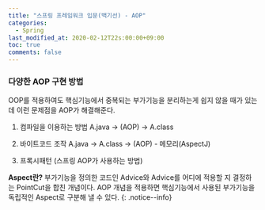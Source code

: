 ```yaml
---
title: "스프링 프레임워크 입문(백기선) - AOP"
categories:
  - Spring
last_modified_at: 2020-02-12T22s:00:00+09:00
toc: true
comments: false
---
```




### 다양한 AOP 구현 방법
OOP를 적용하여도 핵심기능에서 중복되는 부가기능을 분리하는게 쉽지 않을 때가 있는데 이런 문제점을 AOP가 해결해준다.

1. 컴파일을 이용하는 방법
A.java -> (AOP) -> A.class

2. 바이트코드 조작
A.java -> A.class -> (AOP) - 메모리(AspectJ)

3. 프록시패턴 (스프링 AOP가 사용하는 방법)

**Aspect란?** 부가기능을 정의한 코드인 Advice와 Advice를 어디에 적용할 지 결정하는 PointCut을 합친 개념이다. AOP 개념을 적용하면 핵심기능에서 사용된 부가기능을 독립적인 Aspect로 구분해 낼 수 있다.
{: .notice--info}
